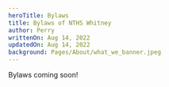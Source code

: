 ```yaml
---
heroTitle: Bylaws
title: Bylaws of NTHS Whitney
author: Perry
writtenOn: Aug 14, 2022
updatedOn: Aug 14, 2022
background: Pages/About/what_we_banner.jpeg
---
```


[//]: # (METADATA FIELDS)
[//]: # (heroTitle: Title that will be overlayed over the image. If omitted, the article title)
[//]: # (title: Title of the article; required)
[//]: # (author: Author of the article)
[//]: # (writtenOn: Date article was first written)
[//]: # (updatedOn: Date article was last updated)
[//]: # (background: Background image of header. If omitted, heroTitle will not be shown. Must point to a file in the public folder. Root is /public, so an image in /public/Assets/img.png would be written as Assets/img.png.)

Bylaws coming soon!
